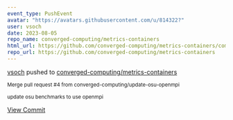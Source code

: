 ```yaml
---
event_type: PushEvent
avatar: "https://avatars.githubusercontent.com/u/814322?"
user: vsoch
date: 2023-08-05
repo_name: converged-computing/metrics-containers
html_url: https://github.com/converged-computing/metrics-containers/commit/a853e032f27006c974054bb65ae461b18b68c199
repo_url: https://github.com/converged-computing/metrics-containers
---
```


<a href='https://github.com/vsoch' target='_blank'>vsoch</a> pushed to <a href='https://github.com/converged-computing/metrics-containers' target='_blank'>converged-computing/metrics-containers</a>

<small>Merge pull request #4 from converged-computing/update-osu-openmpi

update osu benchmarks to use openmpi</small>

<a href='https://github.com/converged-computing/metrics-containers/commit/a853e032f27006c974054bb65ae461b18b68c199' target='_blank'>View Commit</a>